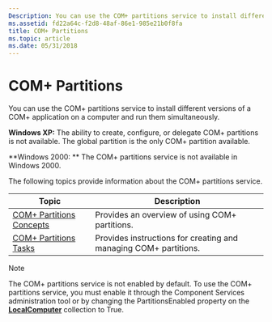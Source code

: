 ```yaml
---
Description: You can use the COM+ partitions service to install different versions of a COM+ application on a computer and run them simultaneously.
ms.assetid: fd22a64c-f2d8-48af-86e1-985e21b0f8fa
title: COM+ Partitions
ms.topic: article
ms.date: 05/31/2018
---
```


# COM+ Partitions

You can use the COM+ partitions service to install different versions of a COM+ application on a computer and run them simultaneously.

**Windows XP:** The ability to create, configure, or delegate COM+ partitions is not available. The global partition is the only COM+ partition available.

**Windows 2000:  ** The COM+ partitions service is not available in Windows 2000.

The following topics provide information about the COM+ partitions service.



| Topic                                                               | Description                                                                 |
|---------------------------------------------------------------------|-----------------------------------------------------------------------------|
| [COM+ Partitions Concepts](com--partitions-concepts.md)<br/> | Provides an overview of using COM+ partitions.<br/>                   |
| [COM+ Partitions Tasks](com--partitions-tasks.md)<br/>       | Provides instructions for creating and managing COM+ partitions.<br/> |



 

> [!Note]  
> The COM+ partitions service is not enabled by default. To use the COM+ partitions service, you must enable it through the Component Services administration tool or by changing the PartitionsEnabled property on the [**LocalComputer**](localcomputer.md) collection to True.

 

 

 





